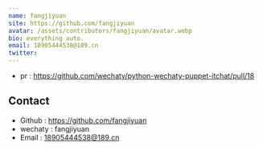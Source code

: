```yaml
---
name: fangjiyuan
site: https://github.com/fangjiyuan
avatar: /assets/contributors/fangjiyuan/avatar.webp
bio: everything auto.
email: 18905444538@189.cn
twitter: 
---
```

 - pr : https://github.com/wechaty/python-wechaty-puppet-itchat/pull/18 
 ## Contact 
 - Github : <https://github.com/fangjiyuan> 
 - wechaty : fangjiyuan 
 - Email : <18905444538@189.cn> 
